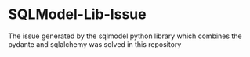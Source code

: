 # SQLModel-Lib-Issue
The issue generated by the sqlmodel python library which combines the pydante and sqlalchemy was solved in this repository
